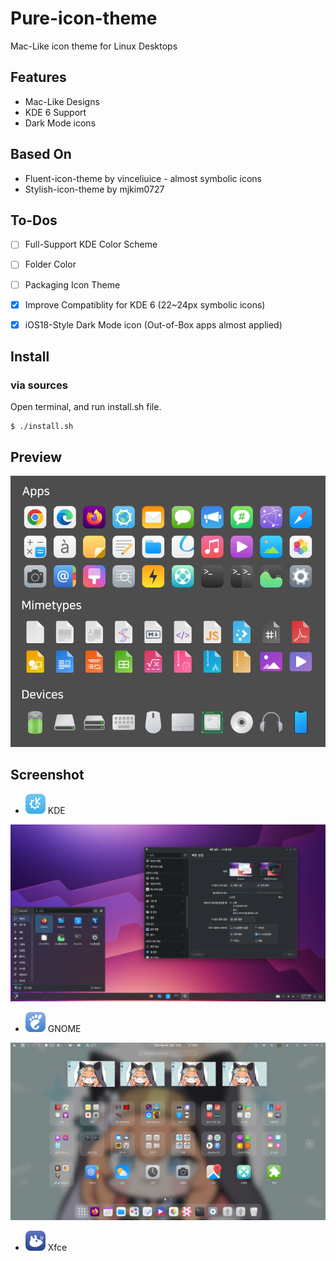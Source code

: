 # Pure-icon-theme
Mac-Like icon theme for Linux Desktops

## Features

* Mac-Like Designs
* KDE 6 Support
* Dark Mode icons

## Based On

* Fluent-icon-theme by vinceliuice - almost symbolic icons
* Stylish-icon-theme by mjkim0727

## To-Dos

- [ ] Full-Support KDE Color Scheme

 - [ ] Folder Color

- [ ] Packaging Icon Theme

- [x] Improve Compatiblity for KDE 6 (22~24px symbolic icons)

- [x] iOS18-Style Dark Mode icon (Out-of-Box apps almost applied)

## Install

### via sources

Open terminal, and run install.sh file.

```
$ ./install.sh
```

## Preview

![preview](images/icon-preview.png)

## Screenshot

* ![kde_icon](src/Pure/16/apps/desktop-environment-kde.svg) KDE

![kde](images/screenshot_kde.png)

* ![gnome_icon](src/Pure/16/apps/desktop-environment-gnome.svg) GNOME

![gnome](images/screenshot_gnome.png)

* ![xfce_icon](src/Pure/16/apps/desktop-environment-xfce.svg) Xfce
